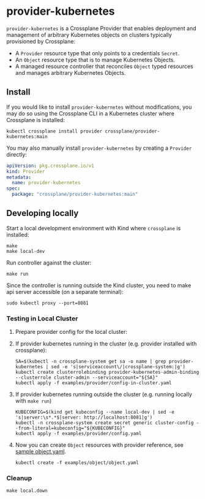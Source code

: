 # provider-kubernetes

`provider-kubernetes` is a Crossplane Provider that enables deployment and management
of arbitrary Kubernetes objects on clusters typically provisioned by Crossplane:

- A `Provider` resource type that only points to a credentials `Secret`.
- An `Object` resource type that is to manage Kubernetes Objects.
- A managed resource controller that reconciles `Object` typed resources and manages arbitrary Kubernetes Objects.

## Install

If you would like to install `provider-kubernetes` without modifications, you may do
so using the Crossplane CLI in a Kubernetes cluster where Crossplane is
installed:

```console
kubectl crossplane install provider crossplane/provider-kubernetes:main
```

You may also manually install `provider-kubernetes` by creating a `Provider` directly:

```yaml
apiVersion: pkg.crossplane.io/v1
kind: Provider
metadata:
  name: provider-kubernetes
spec:
  package: "crossplane/provider-kubernetes:main"
```

## Developing locally

Start a local development environment with Kind where `crossplane` is installed:

```
make
make local-dev
```

Run controller against the cluster:

```
make run
```

Since the controller is running outside the Kind cluster, you need to make api server accessible (on a separate terminal):

```
sudo kubectl proxy --port=8081
```

### Testing in Local Cluster

1. Prepare provider config for the local cluster:
  1. If provider kubernetes running in the cluster (e.g. provider installed with crossplane):

      ```
      SA=$(kubectl -n crossplane-system get sa -o name | grep provider-kubernetes | sed -e 's|serviceaccount\/|crossplane-system:|g')
      kubectl create clusterrolebinding provider-kubernetes-admin-binding --clusterrole cluster-admin --serviceaccount="${SA}"
      kubectl apply -f examples/provider/config-in-cluster.yaml
      ```
  1. If provider kubernetes running outside the cluster (e.g. running locally with `make run`)

      ```
      KUBECONFIG=$(kind get kubeconfig --name local-dev | sed -e 's|server:\s*.*$|server: http://localhost:8081|g')
      kubectl -n crossplane-system create secret generic cluster-config --from-literal=kubeconfig="${KUBECONFIG}" 
      kubectl apply -f examples/provider/config.yaml
      ```

1. Now you can create `Object` resources with provider reference, see [sample object.yaml](examples/object/object.yaml).

    ```
    kubectl create -f examples/object/object.yaml
    ```

### Cleanup

```
make local.down
```
